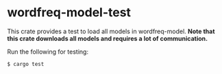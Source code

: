 # wordfreq-model-test

This crate provides a test to load all models in wordfreq-model.
**Note that this crate downloads all models and requires a lot of communication.**

Run the following for testing:

```shell
$ cargo test
```
